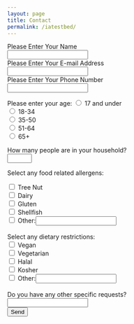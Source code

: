 ```yaml
---
layout: page
title: Contact
permalink: /iatestbed/
---
```



<form action="https://getform.io/f/a953f233-5372-45fa-932f-dfeef263fd45" method="POST">

  <label for="name">Please Enter Your Name</label><br>
  <input type="text" name="name" id="name" required><br>
  <label for="email">Please Enter Your E-mail Address</label><br>
  <input type="email" name="email" id="email" required><br>
  <label for="phone">Please Enter Your Phone Number</label><br>
  <input type="tel" id="phone" name="phone" pattern="[0-9]{3}-[0-9]{3}-[0-9]{4}"><br>
  
  Please enter your age:
  <input type="radio" id="17-" name="age" value="17 and under">
  <label for="17-">17 and under</label><br>
  <input type="radio" id="1834" name="age" value="18-34">
  <label for="1834">18-34</label><br>
  <input type="radio" id="3550" name="age" value="35-50">
  <label for="3550">35-50</label><br>
  <input type="radio" id="5164" name="age" value="51-64">
  <label for="5164">51-64</label><br>
  <input type="radio" id="65" name="age" value="65+">
  <label for="65">65+</label><br>
  
  <label for="numpeople">How many people are in your household?</label><br>
  <input type="number" id="numpeople" name="numpeople" min="1" max="25">
  
  
  Select any food related allergens:
  <div>
  <input type="checkbox" id="nut" name="nut"
         >
  <label for="nut">Tree Nut</label>
</div>
  
  <div>
  <input type="checkbox" id="dairy" name="dairy"
         >
  <label for="dairy">Dairy</label>
</div>
  
<div>
  <input type="checkbox" id="gluten" name="gluten">
  <label for="gluten">Gluten</label>
</div>
  
  <div>
  <input type="checkbox" id="shellfish" name="shellfish"
         >
  <label for="shellfish">Shellfish</label>
</div>
  
  <div>
  <input type="checkbox" id="other-allergy" name="other-allergy"
         >
  <label for="other-allergy">Other:</label><input type="text" id="other-desc-allergy" name="other-desc-allergy">
</div>
  
  <br>
  Select any dietary restrictions:
  <div>
  <input type="checkbox" id="vegan" name="vegan"
         >
  <label for="vegan">Vegan</label>
</div>
  
  <div>
  <input type="checkbox" id="vegetarian" name="vegetarian"
         >
  <label for="vegetarian">Vegetarian</label>
</div>
  
<div>
  <input type="checkbox" id="halal" name="halal">
  <label for="halal">Halal</label>
</div>
  
  <div>
  <input type="checkbox" id="kosher" name="kosher"
         >
  <label for="kosher">Kosher</label>
</div>
  
  <div>
  <input type="checkbox" id="other-rest" name="other-rest"
         >
  <label for="other-rest">Other:</label><input type="text" id="other-desc-rest" name="other-desc-rest">
</div>
  
  <br>
  <label for="last-requests">Do you have any other specific requests?</label><br>
  <input type="text" id="last-requests" name="last-requests"><br>
  <button type="submit">Send</button>

</form>
        
